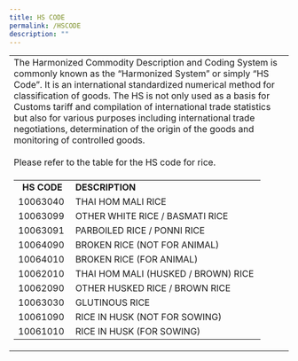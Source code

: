 ```yaml
---
title: HS CODE
permalink: /HSCODE
description: ""
---
```


<table>
  <tbody>
    <tr>
      <td>The Harmonized Commodity Description and Coding System is commonly known as the &ldquo;Harmonized System&rdquo; or simply &ldquo;HS Code&rdquo;. It&nbsp;is an international standardized numerical method for classification of goods. The HS is not only used as a basis for Customs tariff and compilation of international trade statistics but also for various purposes including international trade negotiations, determination of the origin of the goods and monitoring of controlled goods.
        <br />
        <br />
        Please refer to the table for the HS code for rice.
      </td>
    </tr>
    <tr>
      <td>
        <table border="0" cellpadding="10" cellspacing="0">
          <tbody>
            <tr>
              <td align="center"><strong>HS CODE</strong>
              </td>
              <td><strong>DESCRIPTION</strong>
              </td>
            </tr>
            <tr>
              <td>10063040
              </td>
              <td>THAI HOM MALI RICE
              </td>
            </tr>
            <tr>
              <td>10063099
              </td>
              <td>OTHER WHITE RICE / BASMATI RICE
              </td>
            </tr>
            <tr>
              <td>10063091
              </td>
              <td>PARBOILED RICE / PONNI RICE
              </td>
            </tr>
            <tr>
              <td>10064090
              </td>
              <td>BROKEN RICE (NOT FOR ANIMAL)
              </td>
            </tr>
            <tr>
              <td>10064010
              </td>
              <td>BROKEN RICE (FOR ANIMAL)
              </td>
            </tr>
            <tr>
              <td>10062010&nbsp;
              </td>
              <td>THAI HOM MALI (HUSKED / BROWN) RICE&nbsp;
              </td>
            </tr>
            <tr>
              <td>10062090
              </td>
              <td>OTHER HUSKED RICE / BROWN RICE&nbsp;
              </td>
            </tr>
            <tr>
              <td>10063030
              </td>
              <td>GLUTINOUS RICE&nbsp;
              </td>
            </tr>
            <tr>
              <td>10061090
              </td>
              <td>RICE IN HUSK (NOT FOR SOWING)
              </td>
            </tr>
            <tr>
              <td>10061010
              </td>
              <td>RICE IN HUSK (FOR SOWING)
              </td>
            </tr>
          </tbody>
        </table>
      </td>
    </tr>
  </tbody>
</table>
